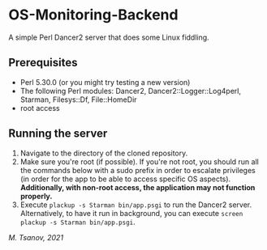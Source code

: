 # OS-Monitoring-Backend
A simple Perl Dancer2 server that does some Linux fiddling.

## Prerequisites
- Perl 5.30.0 (or you might try testing a new version)
- The following Perl modules: Dancer2, Dancer2::Logger::Log4perl, Starman, Filesys::Df, File::HomeDir
- root access

## Running the server
1. Navigate to the directory of the cloned repository.
2. Make sure you're root (if possible). If you're not root, you should run all the commands below with a sudo prefix in order to escalate privileges (in order for the app to be able to access specific OS aspects). **Additionally, with non-root access, the application may not function properly.**
3. Execute ```plackup -s Starman bin/app.psgi``` to run the Dancer2 server. Alternatively, to have it run in background, you can execute ```screen plackup -s Starman bin/app.psgi```.

*M. Tsanov, 2021*